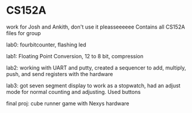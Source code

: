 # CS152A

work for Josh and Ankith, don't use it pleasseeeeee
Contains all CS152A files for group

lab0: fourbitcounter, flashing led

lab1: Floating Point Conversion, 12 to 8 bit, compression

lab2: working with UART and putty, created a sequencer to add, multiply, push, and send registers with the hardware

lab3: got seven segment display to work as a stopwatch, had an adjust mode for normal counting and adjusting. Used
buttons 

final proj: cube runner game with Nexys hardware
